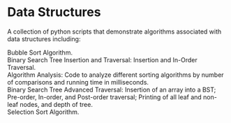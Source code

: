 # Data Structures
A collection of python scripts that demonstrate algorithms associated with data structures including:<br />

Bubble Sort Algorithm.<br />
Binary Search Tree Insertion and Traversal: Insertion and In-Order Traversal.<br />
Algorithm Analysis: Code to analyze different sorting algorithms by number of comparisons and running time in milliseconds.<br />
Binary Search Tree Advanced Traversal: Insertion of an array into a BST; Pre-order, In-order, and Post-order traversal; Printing of all leaf and non-leaf nodes, and depth of tree.<br />
Selection Sort Algorithm.<br />
